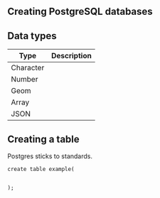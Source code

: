 Creating PostgreSQL databases
-----------------------------



## Data types

| Type | Description |
| ---- | ----------- |
| Character |  |
| Number |  |
| Geom |  |
| Array |  |
| JSON |  |

## Creating a table

Postgres sticks to standards.

```
create table example(


);
```
